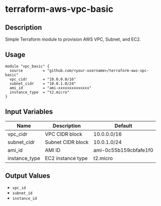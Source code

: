 # terraform-aws-vpc-basic

## Description
Simple Terraform module to provision AWS VPC, Subnet, and EC2.

## Usage

```hcl
module "vpc_basic" {
  source         = "github.com/<your-username>/terraform-aws-vpc-basic"
  vpc_cidr       = "10.0.0.0/16"
  subnet_cidr    = "10.0.1.0/24"
  ami_id         = "ami-xxxxxxxxxxxxxx"
  instance_type  = "t2.micro"
}
```

## Input Variables

| Name          | Description          | Default       |
|---------------|----------------------|---------------|
| vpc_cidr      | VPC CIDR block       | 10.0.0.0/16   |
| subnet_cidr   | Subnet CIDR block    | 10.0.1.0/24   |
| ami_id        | AMI ID               | ami-0c55b159cbfafe1f0 |
| instance_type | EC2 instance type    | t2.micro      |

## Output Values

- `vpc_id`
- `subnet_id`
- `instance_id`